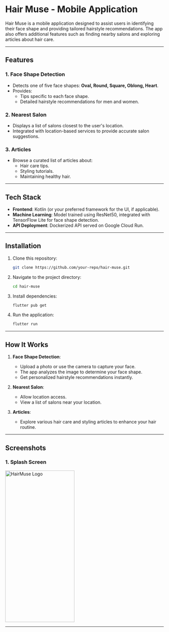 # Hair Muse - Mobile Application

Hair Muse is a mobile application designed to assist users in identifying their face shape and providing tailored hairstyle recommendations. The app also offers additional features such as finding nearby salons and exploring articles about hair care.

---

## Features

### 1. **Face Shape Detection**
   - Detects one of five face shapes: **Oval, Round, Square, Oblong, Heart**.
   - Provides:
     - Tips specific to each face shape.
     - Detailed hairstyle recommendations for men and women.

### 2. **Nearest Salon**
   - Displays a list of salons closest to the user's location.
   - Integrated with location-based services to provide accurate salon suggestions.

### 3. **Articles**
   - Browse a curated list of articles about:
     - Hair care tips.
     - Styling tutorials.
     - Maintaining healthy hair.

---

## Tech Stack
- **Frontend**: Kotlin (or your preferred framework for the UI, if applicable).
- **Machine Learning**: Model trained using ResNet50, integrated with TensorFlow Lite for face shape detection.
- **API Deployment**: Dockerized API served on Google Cloud Run.

---

## Installation

1. Clone this repository:
   ```bash
   git clone https://github.com/your-repo/hair-muse.git
   ```
2. Navigate to the project directory:
   ```bash
   cd hair-muse
   ```
3. Install dependencies:
   ```bash
   flutter pub get
   ```
4. Run the application:
   ```bash
   flutter run
   ```

---

## How It Works

1. **Face Shape Detection**:
   - Upload a photo or use the camera to capture your face.
   - The app analyzes the image to determine your face shape.
   - Get personalized hairstyle recommendations instantly.

2. **Nearest Salon**:
   - Allow location access.
   - View a list of salons near your location.

3. **Articles**:
   - Explore various hair care and styling articles to enhance your hair routine.

---

## Screenshots
### 1. Splash Screen
  <img src="https://github.com/HairMuseApp/HairMuse-MD/blob/master/Hair%20Muse%20.png" alt="HairMuse Logo" width="220" height="480">

---

